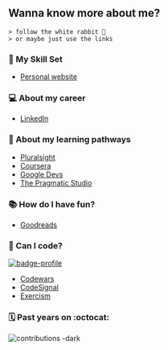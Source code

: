 ## Wanna know more about me?
``` 
> follow the white rabbit 🐰
> or maybe just use the links
```

### 🧰 My Skill Set
* [Personal website](https://pedroacosta.dev/)

### 💻 About my career
* [LinkedIn](https://www.linkedin.com/in/poacosta77)

### 🌱 About my learning pathways
* [Pluralsight](https://app.pluralsight.com/profile/poacosta)
* [Coursera](https://www.coursera.org/user/2ac5fd131890c22245a0ef08e29e5e99)
* [Google Devs](https://g.dev/poacosta)
* [The Pragmatic Studio](https://pragmaticstudio.com/alumni/poacosta)

### 📚 How do I have fun?
* [Goodreads](https://www.goodreads.com/user/show/141287714-pedro-acosta)

### 🧮 Can I code?
[![badge-profile](https://www.codewars.com/users/poacosta87/badges/large)](https://www.codewars.com/users/poacosta87)
* [Codewars](https://www.codewars.com/users/poacosta87)
* [CodeSignal](https://app.codesignal.com/profile/poacosta)
* [Exercism](https://exercism.org/profiles/poacosta)

### 🗓️ Past years on :octocat:
![contributions -dark](https://user-images.githubusercontent.com/10746837/210184565-5174d880-a1fb-4079-92fe-3bee2ca45356.png)

